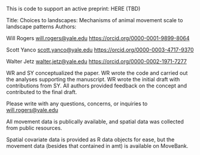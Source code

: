 This is code to support an active preprint: HERE (TBD)

Title: Choices to landscapes: Mechanisms of animal movement scale to landscape patterns
Authors: 

Will Rogers will.rogers@yale.edu https://orcid.org/0000-0001-9899-8064 

Scott Yanco scott.yanco@yale.edu https://orcid.org/0000-0003-4717-9370 

Walter Jetz walter.jetz@yale.edu https://orcid.org/0000-0002-1971-7277


WR and SY conceptualized the paper. WR wrote the code and carried out the analyses supporting the manuscript. WR wrote the initial draft with contributions from SY. All authors provided feedback on the concept and contributed to the final draft. 


Please write with any questions, concerns, or inquiries to will.rogers@yale.edu

All movement data is publically available, and spatial data was collected from public resources. 

Spatial covariate data is provided as R data objects for ease, but the movement data (besides that contained in amt) is available on MoveBank.
